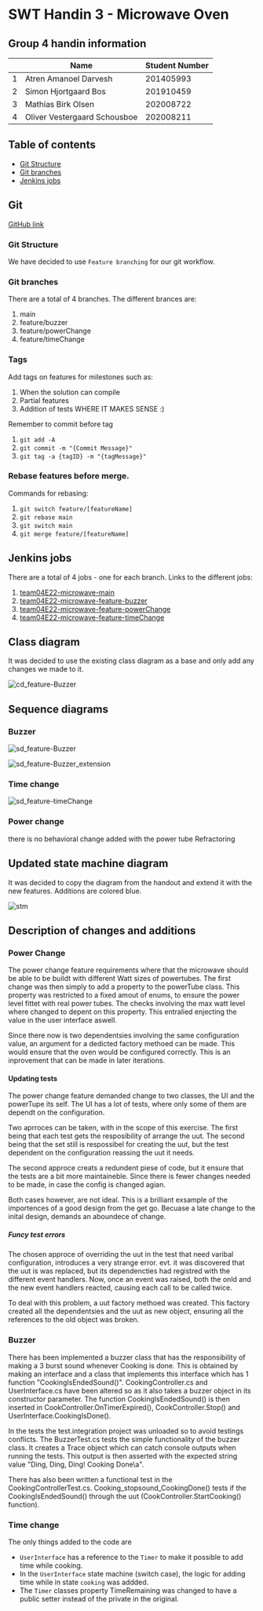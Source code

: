 <!--
Journalen skal indeholde
x Your team number
x A table containing the student number and name of each participant in the exercise.
x Direct URLs for all the Jenkins build jobs executing your tests for each new feature, and the Jenkins job for the main branch, eg. http://ci3.ase.au.dk:8080/job/SWTE22_xx_MW_Feature1
x A URL to the GitHub repository, you are using as the shared remote repository for your team, e.g. http://github.com/TeamSWTxxx/MicrowaveHandin3/
o A new class diagram describing the final testable design after you have added all features
o Relevant new sequence diagrams describing each new feature
o A new STM diagram for the UserInterface class, describing the final result after you have added all features
o Any new STM diagrams, if you have chosen to use an STM in other classes to implement the new features
o A short description of what has been changed and what has been added (you don’t have to explain why). Explain and refer to the diagrams where relevant
o A short description of your decisions for the individual features where you had a choice
o If you have made personal features, a full specification of those
-->



<!-- omit in toc -->
# SWT Handin 3 - Microwave Oven

<!-- omit in toc -->
## Group 4 handin information
|   | Name                         | Student Number |
|---|------------------------------|----------------|
| 1 | Atren Amanoel Darvesh        | 201405993      |
| 2 | Simon Hjortgaard Bos         | 201910459      |
| 3 | Mathias Birk Olsen           | 202008722      |
| 4 | Oliver Vestergaard Schousboe | 202008211      |

<div style="page-break-after: always;"></div>

<!-- omit in toc -->
## Table of contents
- [Git Structure](#git-structure)
- [Git branches](#git-branches)
- [Jenkins jobs](#jenkins-jobs)


## Git

[GitHub link](https://github.com/bedstitest/handin03_MicrowaveOven)

### Git Structure

We have decided to use `Feature branching` for our git workflow.

### Git branches

There are a total of 4 branches. The different brances are:

1. main
2. feature/buzzer
3. feature/powerChange
4. feature/timeChange


### Tags
Add tags on features for milestones such as:
1. When the solution can compile
2. Partial features
3. Addition of tests
WHERE IT MAKES SENSE :)

Remember to commit before tag
1. `git add -A`
2. `git commit -m "{Commit Message}"` 
3. `git tag -a {tagID} -m "{tagMessage}"` 


### Rebase features before merge.
Commands for rebasing:
1. `git switch feature/[featureName]`
2. `git rebase main`
3. `git switch main`
4. `git merge feature/[featureName]`

## Jenkins jobs

There are a total of 4 jobs - one for each branch. Links to the different jobs:

1. [team04E22-microwave-main](http://ci3.ase.au.dk:8080/job/team04E22-microwave-main/)
2. [team04E22-microwave-feature-buzzer](http://ci3.ase.au.dk:8080/job/team04E22-microwave-feature-buzzer/)
3. [team04E22-microwave-feature-powerChange](http://ci3.ase.au.dk:8080/job/team04E22-microwave-feature-powerCharge/)
4. [team04E22-microwave-feature-timeChange](http://ci3.ase.au.dk:8080/job/team04E22-microwave-feature-timeChange/)

## Class diagram

It was decided to use the existing class diagram as a base and only add any changes we made to it.

![cd_feature-Buzzer](figs/MicrowaveClasses.svg)

## Sequence diagrams

### Buzzer

![sd_feature-Buzzer](figs/MicrowaveSeqTotal_featureBuzzer.svg)

![sd_feature-Buzzer_extension](figs/MicrowaveSeqExtensions_featureBuzzer.svg)



### Time change

![sd_feature-timeChange](figs/sd_feature-timeChange.svg)

### Power change

there is no behavioral change added with the power tube Refractoring

## Updated state machine diagram

It was decided to copy the diagram from the handout and extend it with the new features. Additions are colored blue.

![stm](figs/stateMachine.svg)



## Description of changes and additions

### Power Change

The power change feature requirements where that the microwave should be able to be buildt with different Watt sizes of powertubes.
The first change was then simply to add a property to the powerTube class.
This property was restricted to a fixed amout of enums, to ensure the power level fittet with real power tubes. 
The checks involving the max watt level where changed to depent on this property. 
This entralied enjecting the value in the user interface aswell. 

Since there now is two dependentsies involving the same configuration value, an argument for a dedicted factory methoed can be made.
This would ensure that the oven would be configured correctly. This is an inprovement that can be made in later iterations.

#### Updating tests
The power change feature demanded change to two classes, the UI and the powerTupe its self.
The UI has a lot of tests, where only some of them are dependt on the configuration.

Two aprroces can be taken, with in the scope of this exercise.
The first being that each test gets the resposibility of arrange the uut.
The second being that the set still is respossibel for creating the uut, but the test dependent on the configuration reassing the uut it needs.

The second approce creats a redundent piese of code, but it ensure that the tests are a bit more maintaineble.
Since there is fewer changes needed to be made, in case the config is changed agian.

Both cases however, are not ideal. This is a brilliant exsample of the importences of a good design from the get go.
Becuase a late change to the inital design, demands an aboundece of change. 

##### Funcy test errors

The chosen approce of overriding the uut in the test that need varibal configuration, introduces a very strange error. 
evt. it was discovered that the uut is was replaced, but its dependencties had registred with the different event handlers. 
Now, once an event was raised, both the onld and the new event handlers reacted, causing each call to be called twice. 

To deal with this problem, a uut factory methoed was created. 
This factory created all the dependentsies and the uut as new object, ensuring all the references to the old object was broken. 



### Buzzer

There has been implemented a buzzer class that has the responsibility of making a 3 burst sound whenever Cooking is done.
This is obtained by making an interface and a class that implements this interface which has 1 function "CookingIsEndedSound()".
CookingController.cs and UserInterface.cs have been altered so as it also takes a buzzer object in its constructor parameter.
The function CookingIsEndedSound() is then inserted in CookController.OnTimerExpired(), CookController.Stop() and UserInterface.CookingIsDone().

In the tests the test.integration project was unloaded so to avoid testings conflicts.
The BuzzerTest.cs tests the simple functionality of the buzzer class. It creates a Trace object which can catch console outputs when running the tests. This output is then asserted with the expected string value "Ding, Ding, Ding! Cooking Done\a".

There has also been written a functional test in the CookingControllerTest.cs. Cooking_stopsound_CookingDone() tests if the CookingIsEndedSound() through the uut (CookController.StartCooking() function). 


### Time change

The only things added to the code are 
- `UserInterface` has a reference to the `Timer` to make it possible to add time while cooking.
- In the `UserInterface` state machine (switch case), the logic for adding time while in state `cooking` was addded. 
- The `Timer` classes property TimeRemaining was changed to have a public setter instead of the private in the original.
